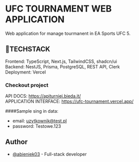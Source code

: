 # UFC TOURNAMENT WEB APPLICATION
Web application for manage tourmanent in EA Sports UFC 5.

## 💼TECHSTACK
Frontend: TypeScript, Next.js, TailwindCSS, shadcn/ui \
Backend: NestJS, Prisma, PostgreSQL, REST API, Clerk \
Deployment: Vercel

### Checkout project
API DOCS: https://apiturniej.bieda.it/ \
APPLICATION INTERFACE: https://ufc-tournament.vercel.app/

####Sample sing in data:
  -  email: uzytkownik@test.pl
  -  password: Testowe.123

## Author
  - [@abieniek03](https://www.github.com/abieniek03) - Full-stack developer

